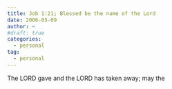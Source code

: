 ```yaml
---
title: Job 1:21; Blessed be the name of the Lord
date: 2006-05-09
author: ~
#draft: true
categories:
  - personal
tag:
  - personal
---
```





The LORD gave and the LORD has taken away;
may the 



